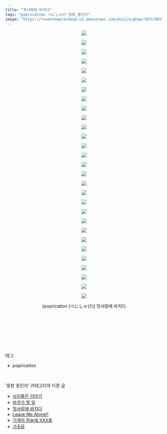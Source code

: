 ```yaml
---
title: "첫사랑에 바치다"
tags: "poprication べにしゃけ 동방_동인지"
image: "https://rosentemplerdaum.s3.amazonaws.com/doujin/ghap/3651/001.jpg"
---
```

<div class="article">
<p style="text-align: center; clear: none; float: none;"><img src="{{ site.imgserver10 }}/ghap/3651/001.jpg"/></p>
<p style="text-align: center; clear: none; float: none;"><img src="{{ site.imgserver10 }}/ghap/3651/002.jpg"/></p>
<p style="text-align: center; clear: none; float: none;"><img src="{{ site.imgserver10 }}/ghap/3651/003.jpg"/></p>
<p style="text-align: center; clear: none; float: none;"><img src="{{ site.imgserver10 }}/ghap/3651/004.jpg"/></p>
<p style="text-align: center; clear: none; float: none;"><img src="{{ site.imgserver10 }}/ghap/3651/005.jpg"/></p>
<p style="text-align: center; clear: none; float: none;"><img src="{{ site.imgserver10 }}/ghap/3651/006.jpg"/></p>
<p style="text-align: center; clear: none; float: none;"><img src="{{ site.imgserver10 }}/ghap/3651/007.jpg"/></p>
<p style="text-align: center; clear: none; float: none;"><img src="{{ site.imgserver10 }}/ghap/3651/008.jpg"/></p>
<p style="text-align: center; clear: none; float: none;"><img src="{{ site.imgserver10 }}/ghap/3651/009.jpg"/></p>
<p style="text-align: center; clear: none; float: none;"><img src="{{ site.imgserver10 }}/ghap/3651/010.jpg"/></p>
<p style="text-align: center; clear: none; float: none;"><img src="{{ site.imgserver10 }}/ghap/3651/011.jpg"/></p>
<p style="text-align: center; clear: none; float: none;"><img src="{{ site.imgserver10 }}/ghap/3651/012.jpg"/></p>
<p style="text-align: center; clear: none; float: none;"><img src="{{ site.imgserver10 }}/ghap/3651/013.jpg"/></p>
<p style="text-align: center; clear: none; float: none;"><img src="{{ site.imgserver10 }}/ghap/3651/014.jpg"/></p>
<p style="text-align: center; clear: none; float: none;"><img src="{{ site.imgserver10 }}/ghap/3651/015.jpg"/></p>
<p style="text-align: center; clear: none; float: none;"><img src="{{ site.imgserver10 }}/ghap/3651/016.jpg"/></p>
<p style="text-align: center; clear: none; float: none;"><img src="{{ site.imgserver10 }}/ghap/3651/017.jpg"/></p>
<p style="text-align: center; clear: none; float: none;"><img src="{{ site.imgserver10 }}/ghap/3651/018.jpg"/></p>
<p style="text-align: center; clear: none; float: none;"><img src="{{ site.imgserver10 }}/ghap/3651/019.jpg"/></p>
<p style="text-align: center; clear: none; float: none;"><img src="{{ site.imgserver10 }}/ghap/3651/020.jpg"/></p>
<p style="text-align: center; clear: none; float: none;"><img src="{{ site.imgserver10 }}/ghap/3651/021.jpg"/></p>
<p style="text-align: center; clear: none; float: none;"><img src="{{ site.imgserver10 }}/ghap/3651/022.jpg"/></p>
<p style="text-align: center; clear: none; float: none;"><img src="{{ site.imgserver10 }}/ghap/3651/023.jpg"/></p>
<p style="text-align: center; clear: none; float: none;"><img src="{{ site.imgserver10 }}/ghap/3651/024.jpg"/></p>
<p style="text-align: center; clear: none; float: none;"><img src="{{ site.imgserver10 }}/ghap/3651/025.jpg"/></p>
<p style="text-align: center; clear: none; float: none;"><img src="{{ site.imgserver10 }}/ghap/3651/026.jpg"/></p>
<p style="text-align: center; clear: none; float: none;"><img src="{{ site.imgserver10 }}/ghap/3651/027.jpg"/></p>
<p style="text-align: center; clear: none; float: none;"><img src="{{ site.imgserver10 }}/ghap/3651/028.jpg"/></p>
<p style="text-align: center; clear: none; float: none;"><img src="{{ site.imgserver10 }}/ghap/3651/029.jpg"/></p>
<p style="text-align: center; clear: none; float: none;">[poprication (べにしゃけ)] 첫사랑에 바치다</p>
<p style="text-align: center; clear: none; float: none;"><br/></p>
<p style="text-align: center; clear: none; float: none;"><br/></p>
<p><br/></p>
</div><br/>
<div class="tagTrail">
<p>태그: </p>
<ul>
<li>poprication</li>
</ul>
</div><br/>
<div class="another">
<p>'동방 동인지' 카테고리의 다른 글</p>
<ul>
<li><a href="/ghap_3655">사이좋은 이야기</a></li>
<li><a href="/ghap_3654">바쿠가 할 일</a></li>
<li><a href="/ghap_3651">첫사랑에 바치다</a></li>
<li><a href="/ghap_3638">Leave Me Alone!!</a></li>
<li><a href="/ghap_3630">기계의 하늘에 XXX를</a></li>
<li><a href="/ghap_3629">가출묘</a></li>
</ul>
</div><br/>
<div class="cb_module cb_fluid">
<div class="cb_wrt cb_profile">
</div><!-- commentList close -->
</div><br/>
